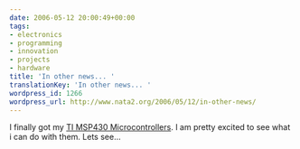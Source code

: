 ```yaml
---
date: 2006-05-12 20:00:49+00:00
tags:
- electronics
- programming
- innovation
- projects
- hardware
title: 'In other news... '
translationKey: 'In other news... '
wordpress_id: 1266
wordpress_url: http://www.nata2.org/2006/05/12/in-other-news/
---
```


<p>I finally got my <a href="http://www.flickr.com/photos/natatwo/145258566/">TI MSP430 Microcontrollers</a>. I am pretty excited to see what i can do with them. Lets see...
</p>